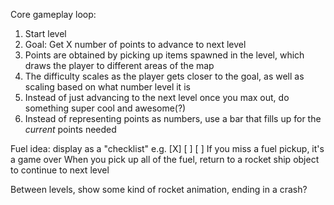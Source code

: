 Core gameplay loop:

1. Start level
2. Goal: Get X number of points to advance to next level
3. Points are obtained by picking up items spawned in the level, which draws the player to different areas of the map
4. The difficulty scales as the player gets closer to the goal, as well as scaling based on what number level it is
5. Instead of just advancing to the next level once you max out, do something super cool and awesome(?)
6. Instead of representing points as numbers, use a bar that fills up for the *current* points needed

Fuel idea: display as a "checklist" e.g. [X] [ ] [ ]
If you miss a fuel pickup, it's a game over
When you pick up all of the fuel, return to a rocket ship object to continue to next level

Between levels, show some kind of rocket animation, ending in a crash?
